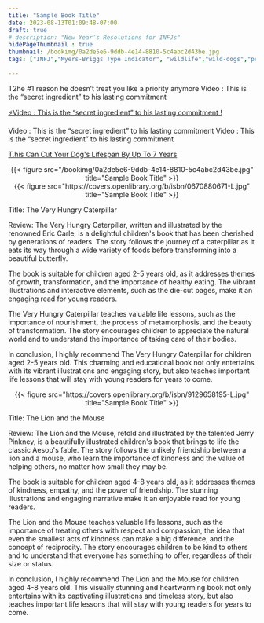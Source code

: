 ```yaml
---
title: "Sample Book Title"
date: 2023-08-13T01:09:48-07:00
draft: true
# description: "New Year’s Resolutions for INFJs"
hidePageThumbnail : true
thumbnail: /bookimg/0a2de5e6-9ddb-4e14-8810-5c4abc2d43be.jpg
tags: ["INFJ","Myers-Briggs Type Indicator", "wildlife","wild-dogs","pets","animal-welfare"]

---
```

T2he #1 reason he doesn’t treat you like a priority anymore
Video : This is the “secret ingredient” to his lasting commitment

<p><a id="aflink" href="https://hop.clickbank.net/?affiliate=klayu&vendor=hissecret&lp=0" class="one" target="_blank" title="⚡Video : This is the “secret ingredient” to his lasting commitment !">⚡Video : This is the “secret ingredient” to his lasting commitment !</a></p>

Video : This is the “secret ingredient” to his lasting commitment
Video : This is the “secret ingredient” to his lasting commitment

<p><a id="aflink" href="https://hop.clickbank.net/?affiliate=klayu&vendor=hissecret&lp=0" class="one" target="_blank" title="T-he “Game ON!” Signal That Makes Him Obsessed With Winning Your Love">T.his Can Cut Your Dog's Lifespan By Up To 7 Years</a></p>

<center>
{{< figure src="/bookimg/0a2de5e6-9ddb-4e14-8810-5c4abc2d43be.jpg" title="Sample Book Title" >}}
</center>

<center>
{{< figure src="https://covers.openlibrary.org/b/isbn/0670880671-L.jpg" title="Sample Book Title" >}}
</center>

Title: The Very Hungry Caterpillar

Review: The Very Hungry Caterpillar, written and illustrated by the renowned Eric Carle, is a delightful children's book that has been cherished by generations of readers. The story follows the journey of a caterpillar as it eats its way through a wide variety of foods before transforming into a beautiful butterfly.

The book is suitable for children aged 2-5 years old, as it addresses themes of growth, transformation, and the importance of healthy eating. The vibrant illustrations and interactive elements, such as the die-cut pages, make it an engaging read for young readers.

The Very Hungry Caterpillar teaches valuable life lessons, such as the importance of nourishment, the process of metamorphosis, and the beauty of transformation. The story encourages children to appreciate the natural world and to understand the importance of taking care of their bodies.

In conclusion, I highly recommend The Very Hungry Caterpillar for children aged 2-5 years old. This charming and educational book not only entertains with its vibrant illustrations and engaging story, but also teaches important life lessons that will stay with young readers for years to come.

<center>
{{< figure src="https://covers.openlibrary.org/b/isbn/9129658195-L.jpg" title="Sample Book Title" >}}
</center>


Title: The Lion and the Mouse

Review: The Lion and the Mouse, retold and illustrated by the talented Jerry Pinkney, is a beautifully illustrated children's book that brings to life the classic Aesop's fable. The story follows the unlikely friendship between a lion and a mouse, who learn the importance of kindness and the value of helping others, no matter how small they may be.

The book is suitable for children aged 4-8 years old, as it addresses themes of kindness, empathy, and the power of friendship. The stunning illustrations and engaging narrative make it an enjoyable read for young readers.

The Lion and the Mouse teaches valuable life lessons, such as the importance of treating others with respect and compassion, the idea that even the smallest acts of kindness can make a big difference, and the concept of reciprocity. The story encourages children to be kind to others and to understand that everyone has something to offer, regardless of their size or status.

In conclusion, I highly recommend The Lion and the Mouse for children aged 4-8 years old. This visually stunning and heartwarming book not only entertains with its captivating illustrations and timeless story, but also teaches important life lessons that will stay with young readers for years to come.
